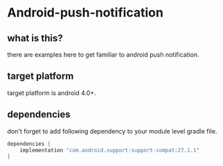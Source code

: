 # Android-push-notification
## what is this?
there are examples here to get familiar to android push notification.
## target platform
target platform is android 4.0+.
## dependencies
don't forget to add following dependency to your module level gradle file.
```gradle
dependencies {
    implementation "com.android.support:support-compat:27.1.1"
}
```
